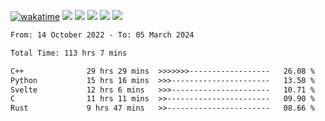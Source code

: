 [![wakatime](https://wakatime.com/badge/user/368879df-dc38-4b1a-86c4-8a2054a0e074.svg)](https://wakatime.com/@368879df-dc38-4b1a-86c4-8a2054a0e074)
<img src="https://img.shields.io/badge/Windows-0078D6?style=flat&logo=Windows&logoColor=white">
<img src="https://img.shields.io/badge/IntelliJ_IDEA-000000.svg?style=flat&logo=IntelliJ-IDEA&logoColor=white">
<img src="https://img.shields.io/badge/CLion-000000.svg?style=flat&logo=CLion&logoColor=white">
<img src="https://img.shields.io/badge/Visual_Studio_Code-007ACC?style=flat&logo=Visual-Studio-Code&logoColor=white">
<img src="https://img.shields.io/badge/Discord-5865F2?label=kano42&style=flat&logo=discord&logoColor=white">
<br>


<!--START_SECTION:waka-->

```txt
From: 14 October 2022 - To: 05 March 2024

Total Time: 113 hrs 7 mins

C++              29 hrs 29 mins  >>>>>>>------------------   26.08 %
Python           15 hrs 16 mins  >>>----------------------   13.50 %
Svelte           12 hrs 6 mins   >>>----------------------   10.71 %
C                11 hrs 11 mins  >>-----------------------   09.90 %
Rust             9 hrs 47 mins   >>-----------------------   08.66 %
```

<!--END_SECTION:waka-->
